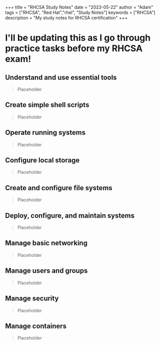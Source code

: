 +++
title = "RHCSA Study Notes"
date = "2023-05-22"
author = "Adam"
tags = ["RHCSA", "Red Hat","rhel", "Study Notes"]
keywords = ["RHCSA"]
description = "My study notes for RHCSA certification"
+++

# I'll be updating this as I go through practice tasks before my RHCSA exam!

## Understand and use essential tools

> Placeholder

## Create simple shell scripts

> Placeholder

## Operate running systems

> Placeholder

## Configure local storage

> Placeholder

## Create and configure file systems  

> Placeholder

## Deploy, configure, and maintain systems

> Placeholder

## Manage basic networking

> Placeholder

## Manage users and groups

> Placeholder

## Manage security

> Placeholder

## Manage containers

> Placeholder


